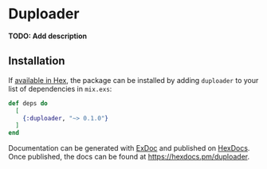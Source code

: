 # Duploader

**TODO: Add description**

## Installation

If [available in Hex](https://hex.pm/docs/publish), the package can be installed
by adding `duploader` to your list of dependencies in `mix.exs`:

```elixir
def deps do
  [
    {:duploader, "~> 0.1.0"}
  ]
end
```

Documentation can be generated with [ExDoc](https://github.com/elixir-lang/ex_doc)
and published on [HexDocs](https://hexdocs.pm). Once published, the docs can
be found at <https://hexdocs.pm/duploader>.

